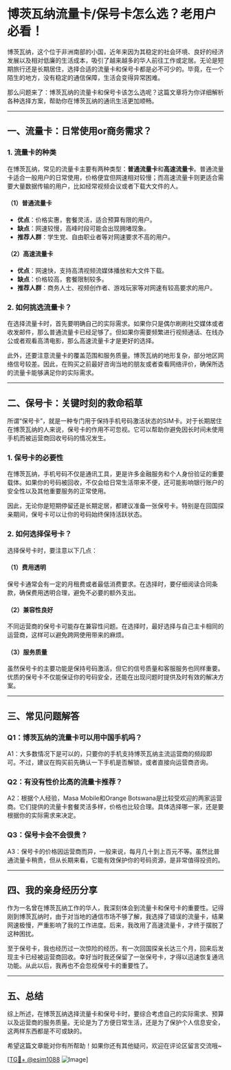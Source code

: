 # 博茨瓦纳流量卡/保号卡怎么选？老用户必看！

博茨瓦纳，这个位于非洲南部的小国，近年来因为其稳定的社会环境、良好的经济发展以及相对低廉的生活成本，吸引了越来越多的华人前往工作或定居。无论是短期旅行还是长期居住，选择合适的流量卡和保号卡都是必不可少的。毕竟，在一个陌生的地方，没有稳定的通信保障，生活会变得异常困难。

那么问题来了：博茨瓦纳的流量卡和保号卡该怎么选呢？这篇文章将为你详细解析各种选择方案，帮助你在博茨瓦纳的通讯生活更加顺畅。

---

## 一、流量卡：日常使用or商务需求？

### 1. 流量卡的种类
在博茨瓦纳，常见的流量卡主要有两种类型：**普通流量卡**和**高速流量卡**。普通流量卡适合一般用户的日常使用，价格便宜但网速相对较慢；而高速流量卡则更适合需要大量数据传输的用户，比如经常视频会议或者下载大文件的人。

#### （1）普通流量卡
- **优点**：价格实惠，套餐灵活，适合预算有限的用户。
- **缺点**：网速较慢，高峰时段可能会出现拥堵现象。
- **推荐人群**：学生党、自由职业者等对网速要求不高的用户。

#### （2）高速流量卡
- **优点**：网速快，支持高清视频流媒体播放和大文件下载。
- **缺点**：价格较高，套餐限制较多。
- **推荐人群**：商务人士、视频创作者、游戏玩家等对网速有较高要求的用户。

### 2. 如何挑选流量卡？
在选择流量卡时，首先要明确自己的实际需求。如果你只是偶尔刷刷社交媒体或者收发邮件，那么普通流量卡已经足够了。但如果你需要频繁进行视频通话、在线办公或者观看高清电影，那么高速流量卡才是更好的选择。

此外，还要注意流量卡的覆盖范围和服务质量。博茨瓦纳的地形复杂，部分地区网络信号较差。因此，在购买之前最好咨询当地的朋友或者查看网络评价，确保所选的流量卡能够满足你的实际需求。

---

## 二、保号卡：关键时刻的救命稻草

所谓“保号卡”，就是一种专门用于保持手机号码激活状态的SIM卡。对于长期居住在博茨瓦纳的人来说，保号卡的作用不可忽视。它可以帮助你避免因长时间未使用手机而被运营商回收号码的情况发生。

### 1. 保号卡的必要性
在博茨瓦纳，手机号码不仅是通讯工具，更是许多金融服务和个人身份验证的重要载体。如果你的号码被回收，不仅会给日常生活带来不便，还可能影响银行账户的安全性以及其他重要服务的正常使用。

因此，无论你是短期停留还是长期定居，都建议准备一张保号卡。特别是在回国探亲期间，保号卡可以让你的号码始终保持活跃状态。

### 2. 如何选择保号卡？
选择保号卡时，要注意以下几点：

#### （1）费用透明
保号卡通常会有一定的月租费或者最低消费要求。在选择时，要仔细阅读合同条款，确保费用透明合理，避免不必要的额外支出。

#### （2）兼容性良好
不同运营商的保号卡可能存在兼容性问题。在选择时，最好选择与自己主卡相同的运营商，这样可以避免跨网使用带来的麻烦。

#### （3）服务质量
虽然保号卡的主要功能是保持号码激活，但它的信号质量和客服服务也同样重要。优质的保号卡不仅能保证你的号码安全，还能在出现问题时提供及时有效的解决方案。

---

## 三、常见问题解答

### Q1：博茨瓦纳的流量卡可以用中国手机吗？
A1：大多数情况下是可以的，只要你的手机支持博茨瓦纳主流运营商的频段即可。不过，建议在购买前先确认一下手机是否解锁，或者直接向运营商咨询。

### Q2：有没有性价比高的流量卡推荐？
A2：根据个人经验，Masa Mobile和Orange Botswana是比较受欢迎的两家运营商。它们提供的流量卡套餐灵活多样，价格也比较合理。具体选择哪一家，还是要根据你的实际需求来决定。

### Q3：保号卡会不会很贵？
A3：保号卡的价格因运营商而异，一般来说，每月几十到上百元不等。虽然比普通流量卡稍贵，但从长期来看，它能有效保护你的号码资源，是非常值得投资的。

---

## 四、我的亲身经历分享

作为一名曾在博茨瓦纳工作的华人，我深刻体会到流量卡和保号卡的重要性。记得刚到博茨瓦纳时，由于对当地的通信市场不够了解，我选择了错误的流量卡，结果网速极慢，严重影响了我的工作进度。后来，我改用了高速流量卡，才终于摆脱了这种困扰。

至于保号卡，我也经历过一次惊险的经历。有一次回国探亲长达三个月，回来后发现主卡已经被运营商回收。幸好当时我还保留了一张保号卡，才得以迅速恢复通讯功能。从此以后，我再也不会忽视保号卡的重要性了。

---

## 五、总结

综上所述，在博茨瓦纳选择流量卡和保号卡时，要综合考虑自己的实际需求、预算以及运营商的服务质量。无论是为了方便日常生活，还是为了保护个人信息安全，这两样东西都是不可或缺的。

希望这篇文章能对你有所帮助！如果你还有其他疑问，欢迎在评论区留言交流哦~

[[TG💪+ @esim1088](https://t.me/s/esim1088) ![Image](https://i.postimg.cc/4NQfJmqS/Snipaste-2025-05-13-00-14-12.png)]